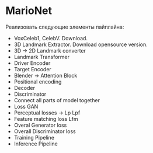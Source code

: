 # MarioNet

Реализовать следующие элементы пайплайна:

* VoxCeleb1, CelebV. Download.
* 3D Landmark Extractor. Download opensource version.
* 3D -> 2D Landmark converter
* Landmark Transformer
* Driver Encoder
* Target Encoder
* Blender -> Attention Block
* Positional encoding
* Decoder
* Discriminator
* Connect all parts of model together
* Loss GAN
* Perceptual losses -> Lp Lpf
* Feature matching loss Lfm
* Overal Generator loss
* Overall Discriminator loss
* Training Pipeline
* Inference Pipeline
